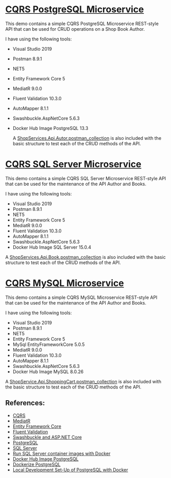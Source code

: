 # [CQRS PostgreSQL Microservice](https://github.com/eduflornet/NET5-Shop-Services/tree/main/ShopServices/ShopServices.Api.Autor)

This demo contains a simple CQRS PostgreSQL Microservice REST-style API that can be used for CRUD operations on a Shop Book Author.

I have using the following tools:

- Visual Studio 2019 
- Postman 8.9.1
- NET5
- Entity Framework Core 5
- MediatR 9.0.0
- Fluent Validation 10.3.0
- AutoMapper 8.1.1
- Swashbuckle.AspNetCore 5.6.3
- Docker Hub Image PostgreSQL 13.3
  
  A [ShopServices.Api.Autor.postman_collection](https://github.com/eduflornet/NET5-Shop-Services/blob/main/ShopServices/ShopServices.Api.Autor.postman_collection.json) is also included with the basic structure to test each of the CRUD methods of the API.

# [CQRS SQL Server Microservice](https://github.com/eduflornet/NET5-Shop-Services/tree/main/ShopServices/ShopService.Api.Book)

This demo contains a simple CQRS SQL Server Microservice REST-style API that can be used for the maintenance of the API Author and Books.

I have using the following tools:

- Visual Studio 2019 
- Postman 8.9.1
- NET5
- Entity Framework Core 5
- MediatR 9.0.0
- Fluent Validation 10.3.0
- AutoMapper 8.1.1
- Swashbuckle.AspNetCore 5.6.3
- Docker Hub Image SQL Server 15.0.4

A [ShopServices.Api.Book.postman_collection](https://github.com/eduflornet/NET5-Shop-Services/blob/main/ShopServices/ShopServices.Api.Book.postman_collection.json) is also included with the basic structure to test each of the CRUD methods of the API.

# [CQRS MySQL Microservice](https://github.com/eduflornet/NET5-Shop-Services/tree/main/ShopServices/ShopService.Api.ShoppingCart)

This demo contains a simple CQRS MySQL Microservice REST-style API that can be used for the maintenance of the API Author and Books.

I have using the following tools:

- Visual Studio 2019 
- Postman 8.9.1
- NET5
- Entity Framework Core 5
- MySql EntityFrameworkCore 5.0.5
- MediatR 9.0.0
- Fluent Validation 10.3.0
- AutoMapper 8.1.1
- Swashbuckle.AspNetCore 5.6.3
- Docker Hub Image MySQL 8.0.26

A [ShopService.Api.ShoppingCart.postman_collection](https://github.com/eduflornet/NET5-Shop-Services/blob/main/ShopServices/ShopService.Api.ShoppingCart.postman_collection.json) is also included with the basic structure to test each of the CRUD methods of the API.
  
## References:
- [CQRS](https://martinfowler.com/bliki/CQRS.html)
- [MediatR](https://github.com/jbogard/MediatR)
- [Entity Framework Core](https://docs.microsoft.com/en-us/ef/)
- [Fluent Validation](https://fluentvalidation.net/)
- [Swashbuckle and ASP.NET Core](https://docs.microsoft.com/en-us/aspnet/core/tutorials/getting-started-with-swashbuckle?view=aspnetcore-5.0&tabs=visual-studio)
- [PostgreSQL](https://www.postgresql.org/)
- [SQL Server](https://docs.microsoft.com/en-us/sql/sql-server/?view=sql-server-ver15)
- [Run SQL Server container images with Docker](https://docs.microsoft.com/en-us/sql/linux/quickstart-install-connect-docker?view=sql-server-ver15&pivots=cs1-bash) 
- [Docker Hub Image PostgreSQL](https://hub.docker.com/_/postgres)
- [Dockerize PostgreSQL](https://docs.docker.com/samples/postgresql_service/)
- [Local Development Set-Up of PostgreSQL with Docker](https://towardsdatascience.com/local-development-set-up-of-postgresql-with-docker-c022632f13ea)